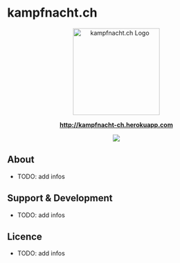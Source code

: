 kampfnacht.ch
=============

<p align="center">
  <a href="http://kampfnacht-ch.herokuapp.com" target="_blank">
    <img src="http://kampfnacht-ch.herokuapp.com/app/img/logo.svg" alt="kampfnacht.ch Logo" width="200" />
  </a>
</p>
<p align="center">
  <a href="http://kampfnacht-ch.herokuapp.com" target="_blank">
    <b>http://kampfnacht-ch.herokuapp.com</b>
  </a>
</p>
<p align="center">
  <a href="https://travis-ci.org/boardend/kampfnacht-ch" target="_blank">
    <img src="https://travis-ci.org/boardend/kampfnacht-ch.png?branch=master">
  </a>
</p>

About
--------
- TODO: add infos

Support & Development
--------
- TODO: add infos

Licence
--------
- TODO: add infos
